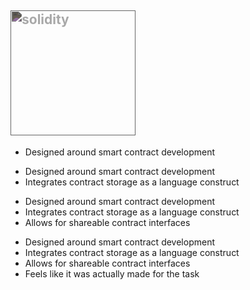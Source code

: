 <h2><img src="https://docs.soliditylang.org/en/v0.8.6/_images/logo.svg" width=200px alt="solidity" style="filter: invert(70%);" /></h2>
<section data-auto-animate>
  <ul>
    <li>Designed around smart contract development</li>
  </ul>
</section>
<section data-auto-animate>
  <ul>
    <li>Designed around smart contract development</li>
    <li>Integrates contract storage as a language construct</li>
  </ul>
</section>
<section data-auto-animate>
  <ul>
    <li>Designed around smart contract development</li>
    <li>Integrates contract storage as a language construct</li>
    <li>Allows for shareable contract interfaces</li>
  </ul>
</section>
<section data-auto-animate>
  <ul>
    <li>Designed around smart contract development</li>
    <li>Integrates contract storage as a language construct</li>
    <li>Allows for shareable contract interfaces</li>
    <li>Feels like it was actually made for the task</li>
  </ul>
</section>
